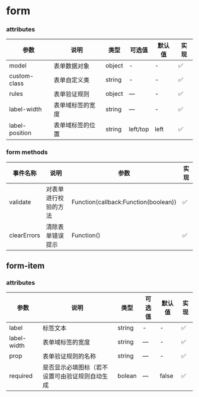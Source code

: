 # form

### attributes
| 参数      | 说明          | 类型      | 可选值                           | 默认值  | 实现 |
|---------- |-------------- |---------- |--------------------------------  |-------- |-------- |
| model | 表单数据对象 | object | - | - | ✅ |
| custom-class | 表单自定义类 | string | - | - | ✅ |
| rules | 表单验证规则 | object | — | - | ✅ |
| label-width | 表单域标签的宽度 | string | — | - | ✅ |
| label-position | 表单域标签的位置 | string | left/top | left | ✅ |

### form methods
| 事件名称 | 说明 | 参数 | 实现 |
|---------|--------|---------|-------- |
| validate | 对表单进行校验的方法 | Function(callback:Function(boolean)) | ✅ |
| clearErrors | 清除表单错误提示 | Function() | ✅ |

## form-item

### attributes
| 参数      | 说明          | 类型      | 可选值                           | 默认值  | 实现 |
|---------- |-------------- |---------- |--------------------------------  |-------- |-------- |
| label | 标签文本 | string | - | - | ✅ |
| label-width | 表单域标签的宽度 | string | — | - | ✅ |
| prop | 表单验证规则的名称 | string | — | - | ✅ |
| required | 是否显示必填图标（若不设置可由验证规则自动生成 | bolean | — | false | ✅ |

